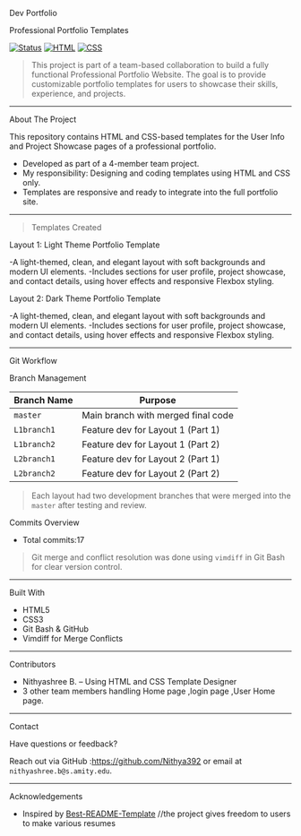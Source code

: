 Dev Portfolio

Professional Portfolio Templates

[![Status](https://img.shields.io/badge/project-active-brightgreen)]()
[![HTML](https://img.shields.io/badge/tech-HTML5-orange)]()
[![CSS](https://img.shields.io/badge/tech-CSS3-blue)]()

> This project is part of a team-based collaboration to build a fully functional Professional Portfolio Website. The goal is to provide customizable portfolio templates for users to showcase their skills, experience, and projects.

---

 About The Project

This repository contains HTML and CSS-based templates for the User Info and Project Showcase pages of a professional portfolio.

- Developed as part of a 4-member team project.
- My responsibility: Designing and coding templates using HTML and CSS only.
- Templates are responsive and ready to integrate into the full portfolio site.

---

 > Templates Created

   Layout 1: Light Theme Portfolio Template

-A light-themed, clean, and elegant layout with soft backgrounds and modern UI elements.
-Includes sections for user profile, project showcase, and contact details, using hover effects and responsive Flexbox styling.



   Layout 2: Dark Theme Portfolio Template

-A light-themed, clean, and elegant layout with soft backgrounds and modern UI elements.
-Includes sections for user profile, project showcase, and contact details, using hover effects and responsive Flexbox styling.





---

 Git Workflow

 Branch Management

| Branch Name  | Purpose                               |
|--------------|----------------------------------------|
| `master`     | Main branch with merged final code     |
| `L1branch1`  | Feature dev for Layout 1 (Part 1)       |
| `L1branch2`  | Feature dev for Layout 1 (Part 2)       |
| `L2branch1`  | Feature dev for Layout 2 (Part 1)       |
| `L2branch2`  | Feature dev for Layout 2 (Part 2)       |

> Each layout had two development branches that were merged into the `master` after testing and review.

Commits Overview

- Total commits:17

> Git merge and conflict resolution was done using `vimdiff` in Git Bash for clear version control.

---

Built With

- HTML5
- CSS3
- Git Bash & GitHub
- Vimdiff for Merge Conflicts

---

 Contributors

- Nithyashree B. – Using HTML and CSS Template Designer
- 3 other team members handling Home page ,login page ,User Home page.

---

 Contact

Have questions or feedback?

Reach out via GitHub :https://github.com/Nithya392 or email at `nithyashree.b@s.amity.edu`.

---

 Acknowledgements

- Inspired by [Best-README-Template](https://github.com/othneildrew/Best-README-Template)
//the project gives freedom to users to make various resumes 

